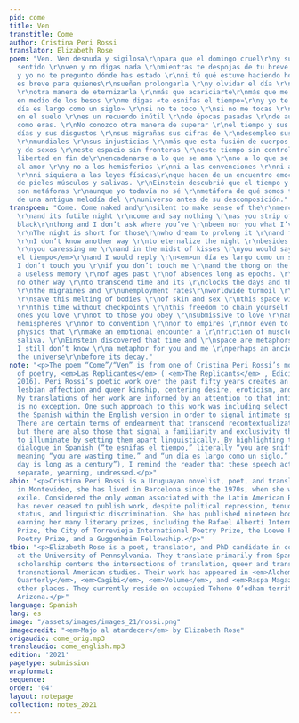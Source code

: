 ```yaml
---
pid: come
title: Ven
transtitle: Come
author: Cristina Peri Rossi
translator: Elizabeth Rose
poem: "Ven. Ven desnuda y sigilosa\r\npara que el domingo cruel\r\ny su inútil noche\r\ntengan
  sentido \r\nven y no digas nada \r\nmientras te despojas de tu breve tanga \r\nnegra
  y yo no te pregunto dónde has estado \r\nni tú qué estuve haciendo hoy.\r\nLa noche
  es breve para quienes\r\nsueñan prolongarla \r\ny olvidar el día \r\ny yo no conozco
  \r\notra manera de eternizarla \r\nmás que acariciarte\r\nmás que me acaricies \r\ny
  en medio de los besos \r\nme digas «te esnifas el tiempo»\r\ny yo te conteste \r\n«un
  día es largo como un siglo» \r\nsi no te toco \r\nsi no me tocas \r\ny la tanga
  en el suelo \r\nes un recuerdo inútil \r\nde épocas pasadas \r\nde ausencias largas
  como eras. \r\nNo conozco otra manera de superar \r\nel tiempo y sus relojes \r\nlos
  días y sus disgustos \r\nsus migrañas sus cifras de \r\ndesempleo sus turbulencias
  \r\nmundiales \r\nsus injusticias \r\nmás que esta fusión de cuerpos \r\nde pieles
  y de sexos \r\neste espacio sin fronteras \r\neste tiempo sin controles \r\nesta
  libertad en fin de\r\nencadenarse a lo que se ama \r\nno a lo que se obedece \r\nsumisas
  al amor \r\ny no a los hemisferios \r\nni a las convenciones \r\nni a los imperios
  \r\nni siquiera a las leyes físicas\r\nque hacen de un encuentro emocional la \r\nfricción
  de pieles músculos y salivas. \r\nEinstein descubrió que el tiempo y el \r\nespacio
  son metáforas \r\naunque yo todavía no sé \r\nmetáfora de qué somos tú y yo \r\nquizás
  de una antigua melodía del \r\nuniverso antes de su descomposición."
transpoem: "Come. Come naked and\r\nsilent to make sense of the\r\nmerciless Sunday
  \r\nand its futile night \r\ncome and say nothing \r\nas you strip off your small
  black\r\nthong and I don’t ask where you’ve \r\nbeen nor you what I’ve been up to.
  \r\nThe night is short for those\r\nwho dream to prolong it \r\nand forget the daytime
  \r\nI don’t know another way \r\nto eternalize the night \r\nbesides caressing you
  \r\nyou caressing me \r\nand in the midst of kisses \r\nyou would say <em>te esnifas
  el tiempo</em>\r\nand I would reply \r\n<em>un día es largo como un siglo</em> \r\nif
  I don’t touch you \r\nif you don’t touch me \r\nand the thong on the floor \r\nis
  a useless memory \r\nof ages past \r\nof absences long as epochs. \r\nI know of
  no other way \r\nto transcend time and its \r\nclocks the days and their irritations
  \r\nthe migraines and \r\nunemployment rates\r\nworldwide turmoil \r\nand injustice
  \r\nsave this melting of bodies \r\nof skin and sex \r\nthis space without borders
  \r\nthis time without checkpoints \r\nthis freedom to chain yourself \r\nto the
  ones you love \r\nnot to those you obey \r\nsubmissive to love \r\nand not to the
  hemispheres \r\nnor to convention \r\nnor to empires \r\nnor even to the laws of
  physics that \r\nmake an emotional encounter a \r\nfriction of muscles skin and
  saliva. \r\nEinstein discovered that time and \r\nspace are metaphors \r\nthough
  I still don’t know \r\na metaphor for you and me \r\nperhaps an ancient melody\r\nof
  the universe\r\nbefore its decay."
note: "<p>The poem “Come”/“Ven” is from one of Cristina Peri Rossi’s most recent volumes
  of poetry, <em>Las Replicantes</em> ( <em>The Replicants</em> , Ediciones Cálamo,
  2016). Peri Rossi’s poetic work over the past fifty years creates an archive of
  lesbian affection and queer kinship, centering desire, eroticism, and intimacy.
  My translations of her work are informed by an attention to that intimacy, and “Come”/“Ven”
  is no exception. One such approach to this work was including select fragments of
  the Spanish within the English version in order to signal intimate speech acts.
  There are certain terms of endearment that transcend recontextualization in English,
  but there are also those that signal a familiarity and exclusivity that I choose
  to illuminate by setting them apart linguistically. By highlighting the lovers’
  dialogue in Spanish (“te esnifas el tiempo,” literally “you are sniffing time,”
  meaning “you are wasting time,” and “un día es largo como un siglo,” literally “a
  day is long as a century”), I remind the reader that these speech acts are exclusive,
  separate, yearning, undressed.</p>"
abio: "<p>Cristina Peri Rossi is a Uruguayan novelist, poet, and translator. Born
  in Montevideo, she has lived in Barcelona since the 1970s, when she went into political
  exile. Considered the only woman associated with the Latin American Boom, Peri Rossi
  has never ceased to publish work, despite political repression, tenuous immigration
  status, and linguistic discrimination. She has published nineteen books of poetry,
  earning her many literary prizes, including the Rafael Alberti International Poetry
  Prize, the City of Torrevieja International Poetry Prize, the Loewe Foundation International
  Poetry Prize, and a Guggenheim Fellowship.</p>"
tbio: "<p>Elizabeth Rose is a poet, translator, and PhD candidate in comparative literature
  at the University of Pennsylvania. They translate primarily from Spanish, and their
  scholarship centers the intersections of translation, queer and trans theory, and
  transnational American studies. Their work has appeared in <em>Alchemy</em>, <em>Tupelo
  Quarterly</em>, <em>Cagibi</em>, <em>Volume</em>, and <em>Raspa Magazine</em>, among
  other places. They currently reside on occupied Tohono O’odham territory, or Tucson,
  Arizona.</p>"
language: Spanish
lang: es
image: "/assets/images/images_21/rossi.png"
imagecredit: "<em>Majo al atardecer</em> by Elizabeth Rose"
origaudio: come_orig.mp3
translaudio: come_english.mp3
edition: '2021'
pagetype: submission
wrapformat:
sequence:
order: '04'
layout: notepage
collection: notes_2021
---
```

